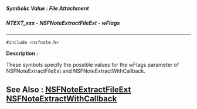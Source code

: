 ##### Symbolic Value : File Attachment
##### NTEXT_xxx - NSFNoteExtractFileExt - wFlags
---
```
#include <nsfnote.h>
```
**Description :**

These symbols specify the possible values for the wFlags parameter of 
NSFNoteExtractFileExt and NSFNoteExtractWithCallback.

**See Also :**
[NSFNoteExtractFileExt](/reference/Func/NSFNoteExtractFileExt)
[NSFNoteExtractWithCallback](/reference/Func/NSFNoteExtractWithCallback)
---
